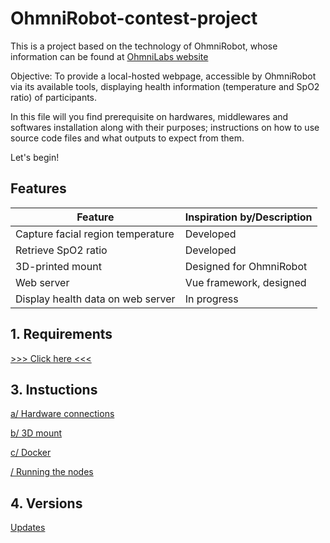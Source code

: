 # OhmniRobot-contest-project
This is a project based on the technology of OhmniRobot, whose information can be found at [OhmniLabs website](https://ohmnilabs.com/)

Objective: To provide a local-hosted webpage, accessible by OhmniRobot via its available tools, displaying health information (temperature and SpO2 ratio) of participants.

In this file will you find prerequisite on hardwares, middlewares and softwares installation along with their purposes; instructions on how to use source code files and what outputs to expect from them.

Let's begin!


## Features
| Feature                                           | Inspiration by/Description         |
| ------------------------------------------------- | ---------------------------------- |
| Capture facial region temperature                 | Developed                          |
| Retrieve SpO2 ratio                               | Developed                          |
| 3D-printed mount                                  | Designed for OhmniRobot            |
| Web server                                        | Vue framework, designed            |
| Display health data on web server                 | In progress                        |


## 1. Requirements

[>>> Click here <<<](./doc/requirements.md)


## 3. Instuctions

[a/ Hardware connections](./doc/hard-con.md)

[b/ 3D mount](./3D20%parts/README.md)

[c/ Docker](./docker/README.md)

[/ Running the nodes](./doc/node-run.md)





## 4. Versions

[Updates](./doc/updates.md)












